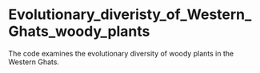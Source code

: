 # Evolutionary_diveristy_of_Western_Ghats_woody_plants
The code examines the evolutionary diversity of woody plants in the Western Ghats.
